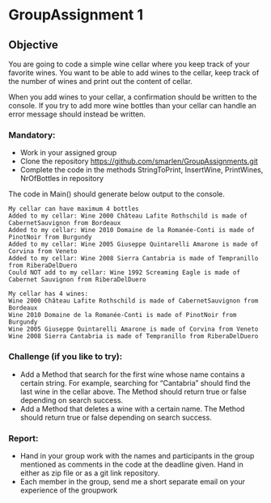 # GroupAssignment 1
## Objective
You are going to code a simple wine cellar where you keep track of your favorite wines.
You want to be able to add wines to the cellar, keep track of the number of wines and print
out the content of cellar. 

When you add wines to your cellar, a confirmation should be written to the console.
If you try to add more wine bottles than your cellar can handle an error message should
instead be written.

### Mandatory:
-   Work in your assigned group 
-   Clone the repository https://github.com/smarlen/GroupAssignments.git
-   Complete the code in the methods StringToPrint, InsertWine, PrintWines, NrOfBottles in repository 

The code in Main() should generate below output to the console.

    My cellar can have maximum 4 bottles
    Added to my cellar: Wine 2000 Château Lafite Rothschild is made of CabernetSauvignon from Bordeaux
    Added to my cellar: Wine 2010 Domaine de la Romanée-Conti is made of PinotNoir from Burgundy
    Added to my cellar: Wine 2005 Giuseppe Quintarelli Amarone is made of Corvina from Veneto
    Added to my cellar: Wine 2008 Sierra Cantabria is made of Tempranillo from RiberaDelDuero
    Could NOT add to my cellar: Wine 1992 Screaming Eagle is made of Cabernet Sauvignon from RiberaDelDuero
  
    My cellar has 4 wines:
    Wine 2000 Château Lafite Rothschild is made of CabernetSauvignon from Bordeaux
    Wine 2010 Domaine de la Romanée-Conti is made of PinotNoir from Burgundy
    Wine 2005 Giuseppe Quintarelli Amarone is made of Corvina from Veneto
    Wine 2008 Sierra Cantabria is made of Tempranillo from RiberaDelDuero

### Challenge (if you like to try):
-   Add a Method that search for the first wine whose name contains a certain string.
For example, searching for “Cantabria” should find the last wine in the cellar above.
The Method should return true or false depending on search success.
-   Add a Method that deletes a wine with a certain name. The Method should return
true or false depending on search success.

### Report:
-   Hand in your group work with the names and participants in the group mentioned as
comments in the code at the deadline given. Hand in either as zip file or as a git link
repository.
-   Each member in the group, send me a short separate email on your experience of the
groupwork

